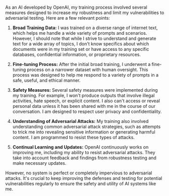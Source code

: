 As an AI developed by OpenAI, my training process involved several measures designed to increase my robustness and limit my vulnerabilities to adversarial testing. Here are a few relevant points:

1. **Broad Training Data:** I was trained on a diverse range of internet text, which helps me handle a wide variety of prompts and scenarios. However, I should note that while I strive to understand and generate text for a wide array of topics, I don't know specifics about which documents were in my training set or have access to any specific databases, confidential information, or proprietary resources.

2. **Fine-tuning Process:** After the initial broad training, I underwent a fine-tuning process on a narrower dataset with human oversight. This process was designed to help me respond to a variety of prompts in a safe, useful, and ethical manner.

3. **Safety Measures:** Several safety measures were implemented during my training. For example, I won't produce outputs that involve illegal activities, hate speech, or explicit content. I also can't access or reveal personal data unless it has been shared with me in the course of our conversation. I am designed to respect user privacy and confidentiality.

4. **Understanding of Adversarial Attacks:** My training also involved understanding common adversarial attack strategies, such as attempts to trick me into revealing sensitive information or generating harmful content. I am programmed to resist these types of attacks.

5. **Continual Learning and Updates:** OpenAI continuously works on improving me, including my ability to resist adversarial attacks. They take into account feedback and findings from robustness testing and make necessary updates.

However, no system is perfect or completely impervious to adversarial attacks. It's crucial to keep improving the defenses and testing for potential vulnerabilities regularly to ensure the safety and utility of AI systems like me.
